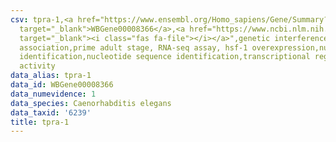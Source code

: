```yaml
---
csv: tpra-1,<a href="https://www.ensembl.org/Homo_sapiens/Gene/Summary?db=core;g=WBGene00008366"
  target="_blank">WBGene00008366</a>,<a href="https://www.ncbi.nlm.nih.gov/pubmed/30894454"
  target="_blank"><i class="fas fa-file"></i></a>",genetic interference,functional
  association,prime adult stage, RNA-seq assay, hsf-1 overexpression,nucleotide sequence
  identification,nucleotide sequence identification,transcriptional regulation,up-regulates
  activity
data_alias: tpra-1
data_id: WBGene00008366
data_numevidence: 1
data_species: Caenorhabditis elegans
data_taxid: '6239'
title: tpra-1
---
```

